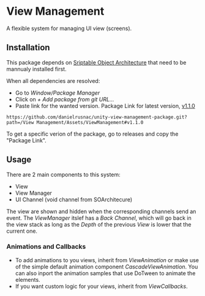 # View Management

A flexible system for managing UI view (screens).

## Installation

This package depends on [Sriptable Object Architecture](https://github.com/danielrusnac/unity-so-architecture-package) that need to be mannualy installed first.

When all dependencies are resolved:
- Go to *Window/Package Manager*
- Click on *+ Add package from git URL...*
- Paste link for the wanted version.
Package Link for latest version, [v1.1.0](https://github.com/danielrusnac/unity-view-management-package/releases/tag/1.1.0)
```
https://github.com/danielrusnac/unity-view-management-package.git?path=/View Management/Assets/ViewManagement#v1.1.0
```

To get a specific verion of the package, go to releases and copy the "Package Link".

## Usage

There are 2 main components to this system:
  - View
  - View Manager
  - UI Channel (void channel from SOArchitecure)

The view are shown and hidden when the corresponding channels send an event. The *ViewManager* itslef has a *Back Channel*, which will go back in the view stack as long as the *Depth* of the previous *View* is lower that the current one.

### Animations and Callbacks

- To add animations to you views, inherit from *ViewAnimation* or make use of the simple default animation component *CascadeViewAnimation*. You can also inport the animation samples that use DoTween to animate the elements.
- If you want custom logic for your views, inherit from *ViewCallbacks*.
